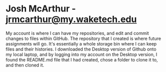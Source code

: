 # Josh McArthur - jrmcarthur@my.waketech.edu
My account is where I can have my repositories, and edit and commit changes to files within GitHub.
The repository that I created is where future assignments will go. It's essentially a whole storage bin where I can keep files and their histories.
I downloaded the Desktop version of Github onto my local laptop, and by logging into my account on the Desktop version, I found the README.md file that I had created, chose a folder to clone it to, and then cloned it.
